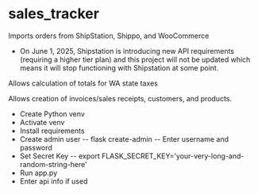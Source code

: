 # sales_tracker

Imports orders from ShipStation, Shippo, and WooCommerce
- On June 1, 2025, Shipstation is introducing new API requirements (requiring a higher tier plan) and this project will not be updated which means it will stop functioning with Shipstation at some point.

Allows calculation of totals for WA state taxes

Allows creation of invoices/sales receipts, customers, and products.

- Create Python venv
- Activate venv
- Install requirements
- Create admin user
-- flask create-admin
-- Enter username and password
- Set Secret Key
-- export FLASK_SECRET_KEY='your-very-long-and-random-string-here'
- Run app.py
- Enter api info if used
